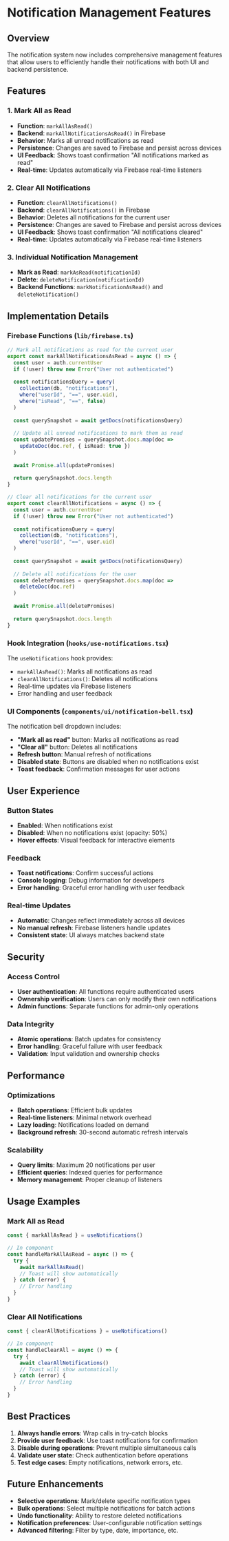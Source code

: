 # Notification Management Features

## Overview
The notification system now includes comprehensive management features that allow users to efficiently handle their notifications with both UI and backend persistence.

## Features

### 1. Mark All as Read
- **Function**: `markAllAsRead()`
- **Backend**: `markAllNotificationsAsRead()` in Firebase
- **Behavior**: Marks all unread notifications as read
- **Persistence**: Changes are saved to Firebase and persist across devices
- **UI Feedback**: Shows toast confirmation "All notifications marked as read"
- **Real-time**: Updates automatically via Firebase real-time listeners

### 2. Clear All Notifications
- **Function**: `clearAllNotifications()`
- **Backend**: `clearAllNotifications()` in Firebase
- **Behavior**: Deletes all notifications for the current user
- **Persistence**: Changes are saved to Firebase and persist across devices
- **UI Feedback**: Shows toast confirmation "All notifications cleared"
- **Real-time**: Updates automatically via Firebase real-time listeners

### 3. Individual Notification Management
- **Mark as Read**: `markAsRead(notificationId)`
- **Delete**: `deleteNotification(notificationId)`
- **Backend Functions**: `markNotificationAsRead()` and `deleteNotification()`

## Implementation Details

### Firebase Functions (`lib/firebase.ts`)

```typescript
// Mark all notifications as read for the current user
export const markAllNotificationsAsRead = async () => {
  const user = auth.currentUser
  if (!user) throw new Error("User not authenticated")
  
  const notificationsQuery = query(
    collection(db, "notifications"),
    where("userId", "==", user.uid),
    where("isRead", "==", false)
  )
  
  const querySnapshot = await getDocs(notificationsQuery)
  
  // Update all unread notifications to mark them as read
  const updatePromises = querySnapshot.docs.map(doc => 
    updateDoc(doc.ref, { isRead: true })
  )
  
  await Promise.all(updatePromises)
  
  return querySnapshot.docs.length
}

// Clear all notifications for the current user
export const clearAllNotifications = async () => {
  const user = auth.currentUser
  if (!user) throw new Error("User not authenticated")
  
  const notificationsQuery = query(
    collection(db, "notifications"),
    where("userId", "==", user.uid)
  )
  
  const querySnapshot = await getDocs(notificationsQuery)
  
  // Delete all notifications for the user
  const deletePromises = querySnapshot.docs.map(doc => 
    deleteDoc(doc.ref)
  )
  
  await Promise.all(deletePromises)
  
  return querySnapshot.docs.length
}
```

### Hook Integration (`hooks/use-notifications.tsx`)

The `useNotifications` hook provides:
- `markAllAsRead()`: Marks all notifications as read
- `clearAllNotifications()`: Deletes all notifications
- Real-time updates via Firebase listeners
- Error handling and user feedback

### UI Components (`components/ui/notification-bell.tsx`)

The notification bell dropdown includes:
- **"Mark all as read"** button: Marks all notifications as read
- **"Clear all"** button: Deletes all notifications
- **Refresh button**: Manual refresh of notifications
- **Disabled state**: Buttons are disabled when no notifications exist
- **Toast feedback**: Confirmation messages for user actions

## User Experience

### Button States
- **Enabled**: When notifications exist
- **Disabled**: When no notifications exist (opacity: 50%)
- **Hover effects**: Visual feedback for interactive elements

### Feedback
- **Toast notifications**: Confirm successful actions
- **Console logging**: Debug information for developers
- **Error handling**: Graceful error handling with user feedback

### Real-time Updates
- **Automatic**: Changes reflect immediately across all devices
- **No manual refresh**: Firebase listeners handle updates
- **Consistent state**: UI always matches backend state

## Security

### Access Control
- **User authentication**: All functions require authenticated users
- **Ownership verification**: Users can only modify their own notifications
- **Admin functions**: Separate functions for admin-only operations

### Data Integrity
- **Atomic operations**: Batch updates for consistency
- **Error handling**: Graceful failure with user feedback
- **Validation**: Input validation and ownership checks

## Performance

### Optimizations
- **Batch operations**: Efficient bulk updates
- **Real-time listeners**: Minimal network overhead
- **Lazy loading**: Notifications loaded on demand
- **Background refresh**: 30-second automatic refresh intervals

### Scalability
- **Query limits**: Maximum 20 notifications per user
- **Efficient queries**: Indexed queries for performance
- **Memory management**: Proper cleanup of listeners

## Usage Examples

### Mark All as Read
```typescript
const { markAllAsRead } = useNotifications()

// In component
const handleMarkAllAsRead = async () => {
  try {
    await markAllAsRead()
    // Toast will show automatically
  } catch (error) {
    // Error handling
  }
}
```

### Clear All Notifications
```typescript
const { clearAllNotifications } = useNotifications()

// In component
const handleClearAll = async () => {
  try {
    await clearAllNotifications()
    // Toast will show automatically
  } catch (error) {
    // Error handling
  }
}
```

## Best Practices

1. **Always handle errors**: Wrap calls in try-catch blocks
2. **Provide user feedback**: Use toast notifications for confirmation
3. **Disable during operations**: Prevent multiple simultaneous calls
4. **Validate user state**: Check authentication before operations
5. **Test edge cases**: Empty notifications, network errors, etc.

## Future Enhancements

- **Selective operations**: Mark/delete specific notification types
- **Bulk operations**: Select multiple notifications for batch actions
- **Undo functionality**: Ability to restore deleted notifications
- **Notification preferences**: User-configurable notification settings
- **Advanced filtering**: Filter by type, date, importance, etc. 